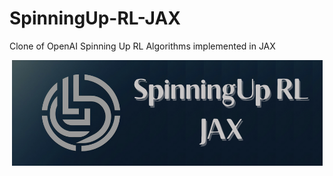 # SpinningUp-RL-JAX
Clone of OpenAI Spinning Up RL Algorithms implemented in JAX 

<p align="center">
  <img src="./assets/imgs/spinninguprljaxlogo.png">
</p>

